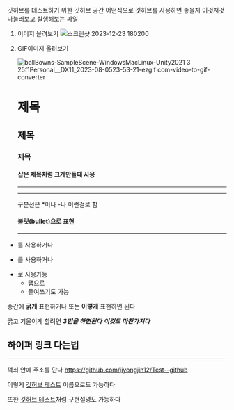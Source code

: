 깃허브를 테스트하기 위한 깃허브 공간 
어떤식으로 깃허브를 사용하면 좋을지 이것저것 다눌러보고 실행해보는 파일

1. 이미지 올려보기
   ![스크린샷 2023-12-23 180200](https://github.com/jiyongjin12/Test--github/assets/108967430/8a03ade1-8e26-43ce-a91b-481e16e7428d)

2. GIF이미지 올려보기

   ![ballBowns-SampleScene-WindowsMacLinux-Unity2021 3 25f1Personal__DX11_2023-08-0523-53-21-ezgif com-video-to-gif-converter](https://github.com/jiyongjin12/Test--github/assets/108967430/8c5df0e5-b69e-4c64-ad35-c37f4662a772)

   # 제목

   ## 제목

   ### 제목

   #### 샵은 제목처럼 크게만들때 사용

   -----------

   *************

   구분선은 *이나 -나 이런걸로 함

   #### 불릿(bullet)으로 표현
   *****************************

+ 를 사용하거나
- 를 사용하거나
* 로 사용가능
   *    탭으로
   *    들여쓰기도 가능


중간에 **굵게** 표현하거나
또는 __이렇게__ 표현하면 된다

굵고 기울이게 할려면 ___3번을 하면된다___
***이것도 마찬가지다***


## 하이퍼 링크 다는법

-----------------------------------

꺽쇠 안에 주소를 단다 <https://github.com/jiyongjin12/Test--github>

이렇게 [깃허브 테스트](https://github.com/jiyongjin12/Test--github) 이름으로도 가능하다

또한 [깃허브 테스트](https://github.com/jiyongjin12/Test--github, "구현설명 ~ ~ ~")처럼 구현설명도 가능하다 
